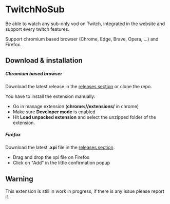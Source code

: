 # TwitchNoSub

Be able to watch any sub-only vod on Twitch, integrated in the website and support every twitch features.

Support chromium based browser (Chrome, Edge, Brave, Opera, ...) and Firefox.

## Download & installation

##### Chromium based browser
Download the latest release in the [releases section](https://github.com/besuper/TwitchNoSub/releases) or clone the repo.

You have to install the extension manually:

- Go in manage extension (**chrome://extensions/** in chrome)
- Make sure **Developer mode** is enabled
- Hit **Load unpacked extension** and select the unzipped folder of the extension.

##### Firefox
Download the latest .**xpi** file in the [releases section](https://github.com/besuper/TwitchNoSub/releases).

- Drag and drop the xpi file on Firefox
- Click on "Add" in the little confirmation popup

## Warning

This extension is still in work in progress, if there is any issue please report it.
